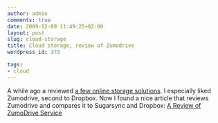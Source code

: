 ```yaml
---
author: admin
comments: true
date: 2009-12-09 11:49:25+02:00
layout: post
slug: cloud-storage
title: Cloud storage, review of Zumodrive
wordpress_id: 373

tags:
- cloud
---
```


A while ago a reviewed [a few online storage solutions](/2009/04/internet-storage/). I especially liked Zumodrive, second to Dropbox. Now I found a nice article that reviews Zumodrive and compares it to Sugarsync and Dropbox: [A Review of ZumoDrive Service](http://online.wsj.com/article/SB10001424052748704107104574572002476586722.html#mod=todays_us_section_b)

